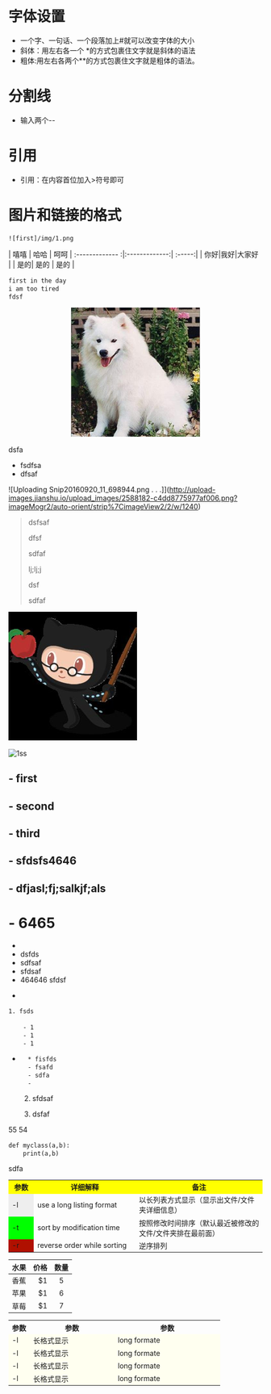 # 字体设置
- 一个字、一句话、一个段落加上#就可以改变字体的大小
- 斜体：用左右各一个 *的方式包裹住文字就是斜体的语法
- 粗体:用左右各两个**的方式包裹住文字就是粗体的语法。

# 分割线
- 输入两个--
#  引用
- 引用：在内容首位加入>符号即可

# 图片和链接的格式

	![first]/img/1.png


| 嘻嘻 | 哈哈 | 呵呵
| :------------- :|:-------------:| :-----:|
| 你好|我好|大家好 |
| 是的| 是的 | 是的 |

	first in the day
	i am too tired
    fdsf
<div align=center>
<img src="/img/1.jpg" width=256 height=256 />
</div>

dsfa
* fsdfsa
* dfsaf


![Uploading Snip20160920_11_698944.png . . .]](http://upload-images.jianshu.io/upload_images/2588182-c4dd8775977af006.png?imageMogr2/auto-orient/strip%7CimageView2/2/w/1240)

>dsfsaf
>
>dfsf
>
>sdfaf
>
>lj;lj;j
>
>dsf
>
>sdfaf

![1ss](/img/2.jpg)

![1ss](/img/1.png)

## - first
## - second
## - third
## - sfdsfs4646
## - **dfjasl;fj;salkjf;als**
# - 6465




* 
* dsfds
* sdfsaf
* sfdsaf
* 464646
sfdsf


-

	1. fsds
		
		- 1
		- 1
		- 1
- 
		* fisfds
		- fsafd
		- sdfa
		- 

	2. sfdsaf

	3. dsfaf


55
54


	def myclass(a,b):
		print(a,b)

sdfa



<table>
  <tr>
    <th width=10%, bgcolor=yellow >参数</th>
    <th width=40%, bgcolor=yellow>详细解释</th>
    <th width="50%", bgcolor=yellow>备注</th>
  </tr>
  <tr>
    <td bgcolor=#eeeeee> -l </td>
    <td> use a long listing format  </td>
    <td> 以长列表方式显示（显示出文件/文件夹详细信息）  </td>
  </tr>
  <tr>
    <td bgcolor=#00FF00>-t </td>
    <td> sort by modification time </td>
    <td> 按照修改时间排序（默认最近被修改的文件/文件夹排在最前面） </td>
  <tr>
    <td bgcolor=rgb(0,10,0)>-r </td>
    <td> reverse order while sorting </td>
    <td>  逆序排列 </td>
  </tr>
</table>

| 水果        | 价格    |  数量  |
| --------   | -----:   | :----: |
| 香蕉        | $1      |   5    |
| 苹果        | $1      |   6    |
| 草莓        | $1      |   7    |

<table>	
	<tr>
		<th width=10%,bgcolor=red> 参数</th>
		<th width=40%,bgcolor=red> 参数</th>
		<th width=50%,bgcolor=red> 参数</th>
	</tr>
	<tr>
		<td bgcolor=#FFFFF> -l </td>
		<td bgcolor=#FFFFF> 长格式显示 </td>
		<td bgcolor=#FFFFF> long formate </td>
	</tr>
	<tr>
		<td bgcolor=#FFFFF> -l </td>
		<td bgcolor=#FFFFF> 长格式显示 </td>
		<td bgcolor=#FFFFF> long formate </td>
	</tr>
	<tr>
		<td bgcolor=#FFFFF> -l </td>
		<td bgcolor=#FFFFF> 长格式显示 </td>
		<td bgcolor=#FFFFF> long formate </td>
	</tr>
	<tr>
		<td bgcolor=#FFFFF> -l </td>
		<td bgcolor=#FFFFF> 长格式显示 </td>
		<td bgcolor=#FFFFF> long formate </td>
	</tr>

</table>